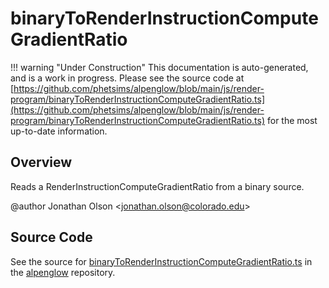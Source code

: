 # binaryToRenderInstructionComputeGradientRatio

!!! warning "Under Construction"
    This documentation is auto-generated, and is a work in progress. Please see the source code at
    [https://github.com/phetsims/alpenglow/blob/main/js/render-program/binaryToRenderInstructionComputeGradientRatio.ts](https://github.com/phetsims/alpenglow/blob/main/js/render-program/binaryToRenderInstructionComputeGradientRatio.ts) for the most up-to-date information.

## Overview

Reads a RenderInstructionComputeGradientRatio from a binary source.

@author Jonathan Olson &lt;jonathan.olson@colorado.edu&gt;



## Source Code

See the source for [binaryToRenderInstructionComputeGradientRatio.ts](https://github.com/phetsims/alpenglow/blob/main/js/render-program/binaryToRenderInstructionComputeGradientRatio.ts) in the [alpenglow](https://github.com/phetsims/alpenglow) repository.
